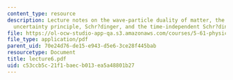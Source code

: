 ```yaml
---
content_type: resource
description: Lecture notes on the wave-particle duality of matter, the Heisenberg
  uncertainty principle, Schr?dinger, and the time-independent Schr?dinger equation.
file: https://ol-ocw-studio-app-qa.s3.amazonaws.com/courses/5-61-physical-chemistry-fall-2007/c53ccb5c21f1baecb013ea5a48801b27_lecture6.pdf
file_type: application/pdf
parent_uid: 70e24d76-de15-e943-d5e6-3ce28f445bab
resourcetype: Document
title: lecture6.pdf
uid: c53ccb5c-21f1-baec-b013-ea5a48801b27
---
```

